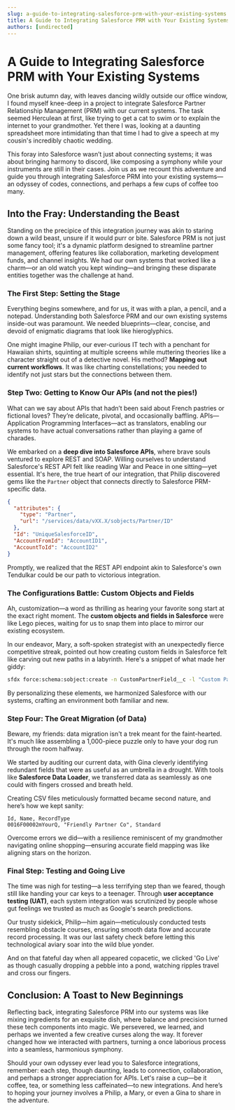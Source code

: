 ```yaml
---
slug: a-guide-to-integrating-salesforce-prm-with-your-existing-systems
title: A Guide to Integrating Salesforce PRM with Your Existing Systems
authors: [undirected]
---
```



# A Guide to Integrating Salesforce PRM with Your Existing Systems

One brisk autumn day, with leaves dancing wildly outside our office window, I found myself knee-deep in a project to integrate Salesforce Partner Relationship Management (PRM) with our current systems. The task seemed Herculean at first, like trying to get a cat to swim or to explain the internet to your grandmother. Yet there I was, looking at a daunting spreadsheet more intimidating than that time I had to give a speech at my cousin's incredibly chaotic wedding.

This foray into Salesforce wasn’t just about connecting systems; it was about bringing harmony to discord, like composing a symphony while your instruments are still in their cases. Join us as we recount this adventure and guide you through integrating Salesforce PRM into your existing systems—an odyssey of codes, connections, and perhaps a few cups of coffee too many.

## Into the Fray: Understanding the Beast

Standing on the precipice of this integration journey was akin to staring down a wild beast, unsure if it would purr or bite. Salesforce PRM is not just some fancy tool; it's a dynamic platform designed to streamline partner management, offering features like collaboration, marketing development funds, and channel insights. We had our own systems that worked like a charm—or an old watch you kept winding—and bringing these disparate entities together was the challenge at hand.

### The First Step: Setting the Stage

Everything begins somewhere, and for us, it was with a plan, a pencil, and a notepad. Understanding both Salesforce PRM and our own existing systems inside-out was paramount. We needed blueprints—clear, concise, and devoid of enigmatic diagrams that look like hieroglyphics.

One might imagine Philip, our ever-curious IT tech with a penchant for Hawaiian shirts, squinting at multiple screens while muttering theories like a character straight out of a detective novel. His method? **Mapping out current workflows**. It was like charting constellations; you needed to identify not just stars but the connections between them.

### Step Two: Getting to Know Our APIs (and not the pies!)

What can we say about APIs that hadn’t been said about French pastries or fictional loves? They’re delicate, pivotal, and occasionally baffling. APIs—Application Programming Interfaces—act as translators, enabling our systems to have actual conversations rather than playing a game of charades.

We embarked on a **deep dive into Salesforce APIs**, where brave souls ventured to explore REST and SOAP. Willing ourselves to understand Salesforce's REST API felt like reading War and Peace in one sitting—yet essential. It's here, the true heart of our integration, that Philip discovered gems like the `Partner` object that connects directly to Salesforce PRM-specific data.

```json
{
  "attributes": {
    "type": "Partner",
    "url": "/services/data/vXX.X/sobjects/Partner/ID"
  },
  "Id": "UniqueSalesforceID",
  "AccountFromId": "AccountID1",
  "AccountToId": "AccountID2"
}
```

Promptly, we realized that the REST API endpoint akin to Salesforce's own Tendulkar could be our path to victorious integration.

### The Configurations Battle: Custom Objects and Fields

Ah, customization—a word as thrilling as hearing your favorite song start at the exact right moment. The **custom objects and fields in Salesforce** were like Lego pieces, waiting for us to snap them into place to mirror our existing ecosystem.

In our endeavor, Mary, a soft-spoken strategist with an unexpectedly fierce competitive streak, pointed out how creating custom fields in Salesforce felt like carving out new paths in a labyrinth. Here's a snippet of what made her giddy:

```bash
sfdx force:schema:sobject:create -n CustomPartnerField__c -l "Custom Partner Field"
```

By personalizing these elements, we harmonized Salesforce with our systems, crafting an environment both familiar and new.

### Step Four: The Great Migration (of Data)

Beware, my friends: data migration isn't a trek meant for the faint-hearted. It's much like assembling a 1,000-piece puzzle only to have your dog run through the room halfway.

We started by auditing our current data, with Gina cleverly identifying redundant fields that were as useful as an umbrella in a drought. With tools like **Salesforce Data Loader**, we transferred data as seamlessly as one could with fingers crossed and breath held.

Creating CSV files meticulously formatted became second nature, and here’s how we kept sanity:

```csv
Id, Name, RecordType
0016F00002mYourQ, "Friendly Partner Co", Standard
```

Overcome errors we did—with a resilience reminiscent of my grandmother navigating online shopping—ensuring accurate field mapping was like aligning stars on the horizon.

### Final Step: Testing and Going Live

The time was nigh for testing—a less terrifying step than we feared, though still like handing your car keys to a teenager. Through **user acceptance testing (UAT)**, each system integration was scrutinized by people whose gut feelings we trusted as much as Google's search predictions.

Our trusty sidekick, Philip—him again—meticulously conducted tests resembling obstacle courses, ensuring smooth data flow and accurate record processing. It was our last safety check before letting this technological aviary soar into the wild blue yonder.

And on that fateful day when all appeared copacetic, we clicked 'Go Live' as though casually dropping a pebble into a pond, watching ripples travel and cross our fingers.

## Conclusion: A Toast to New Beginnings

Reflecting back, integrating Salesforce PRM into our systems was like mixing ingredients for an exquisite dish, where balance and precision turned these tech components into magic. We persevered, we learned, and perhaps we invented a few creative curses along the way. It forever changed how we interacted with partners, turning a once laborious process into a seamless, harmonious symphony.

Should your own odyssey ever lead you to Salesforce integrations, remember: each step, though daunting, leads to connection, collaboration, and perhaps a stronger appreciation for APIs. Let's raise a cup—be it coffee, tea, or something less caffeinated—to new integrations. And here’s to hoping your journey involves a Philip, a Mary, or even a Gina to share in the adventure.